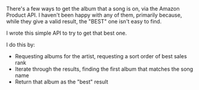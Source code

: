 There's a few ways to get the album that a song is on, via the Amazon Product API.  I haven't been happy with any of them, 
primarily because, while they give a valid result, the "BEST" one isn't easy to find.

I wrote this simple API to try to get that best one.

I do this by:

  - Requesting albums for the artist, requesting a sort order of best sales rank
  - Iterate through the results, finding the first album that matches the song name
  - Return that album as the "best" result
  
  
  

